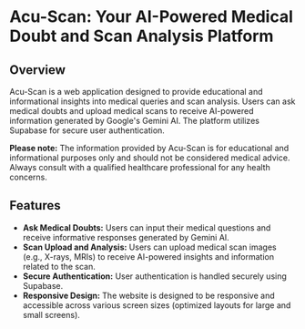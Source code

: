 # Acu-Scan: Your AI-Powered Medical Doubt and Scan Analysis Platform

## Overview

Acu-Scan is a web application designed to provide educational and informational insights into medical queries and scan analysis. Users can ask medical doubts and upload medical scans to receive AI-powered information generated by Google's Gemini AI. The platform utilizes Supabase for secure user authentication.

**Please note:** The information provided by Acu-Scan is for educational and informational purposes only and should not be considered medical advice. Always consult with a qualified healthcare professional for any health concerns.

## Features

* **Ask Medical Doubts:** Users can input their medical questions and receive informative responses generated by Gemini AI.
* **Scan Upload and Analysis:** Users can upload medical scan images (e.g., X-rays, MRIs) to receive AI-powered insights and information related to the scan.
* **Secure Authentication:** User authentication is handled securely using Supabase.
* **Responsive Design:** The website is designed to be responsive and accessible across various screen sizes (optimized layouts for large and small screens).
